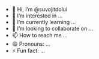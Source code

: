 - 👋 Hi, I’m @suvojitdolui
- 👀 I’m interested in ...
- 🌱 I’m currently learning ...
- 💞️ I’m looking to collaborate on ...
- 📫 How to reach me ...
- 😄 Pronouns: ...
- ⚡ Fun fact: ...

<!---
suvojitdolui/suvojitdolui is a ✨ special ✨ repository because its `README.md` (this file) appears on your GitHub profile.
You can click the Preview link to take a look at your changes.
--->
